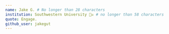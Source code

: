 ```yaml
---
name: Jake G. # No longer than 28 characters
institution: Southwestern University 🏴‍☠️ # no longer than 58 characters
quote: Engage.
github_user: jakegut
---
```

